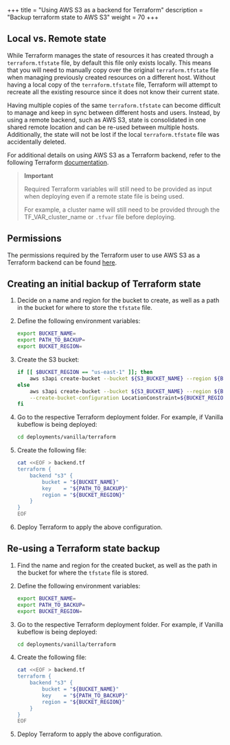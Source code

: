 +++
title = "Using AWS S3 as a backend for Terraform"
description = "Backup terraform state to AWS S3"
weight = 70
+++

## Local vs. Remote state

While Terraform manages the state of resources it has created through a `terraform.tfstate` file, by default this file only exists locally.
This means that you will need to manually copy over the original `terraform.tfstate` file when managing previously created resources on a different host. Without having a local copy of the `terraform.tfstate` file, Terraform will attempt to recreate all the existing resource since it does not know their current state.

Having multiple copies of the same `terraform.tfstate` can become difficult to manage and keep in sync between different hosts and users.
Instead, by using a remote backend, such as AWS S3, state is consolidated in one shared remote location and can be re-used between multiple hosts. Additionally, the state will not be lost if the local `terraform.tfstate` file was accidentally deleted.

For additional details on using AWS S3 as a Terraform backend, refer to the following Terraform [documentation](https://developer.hashicorp.com/terraform/language/settings/backends/s3#s3).

> **Important**
>
> Required Terraform variables will still need to be provided as input when deploying even if a remote state file is being used.
>
> For example, a cluster name will still need to be provided through the TF_VAR_cluster_name or `.tfvar` file before deploying.


## Permissions

The permissions required by the Terraform user to use AWS S3 as a Terraform backend can be found [here](https://developer.hashicorp.com/terraform/language/settings/backends/s3#s3-bucket-permissions).

## Creating an initial backup of Terraform state

1. Decide on a name and region for the bucket to create, as well as a path in the bucket for where to store the `tfstate` file.

1. Define the following environment variables:
    ```sh
    export BUCKET_NAME=
    export PATH_TO_BACKUP=
    export BUCKET_REGION=
    ```

1. Create the S3 bucket:
    ```sh
    if [[ $BUCKET_REGION == "us-east-1" ]]; then
        aws s3api create-bucket --bucket ${S3_BUCKET_NAME} --region ${BUCKET_REGION}
    else
        aws s3api create-bucket --bucket ${S3_BUCKET_NAME} --region ${BUCKET_REGION} \
        --create-bucket-configuration LocationConstraint=${BUCKET_REGION}
    fi
    ```

1. Go to the respective Terraform deployment folder. For example, if Vanilla kubeflow is being deployed:
    ```sh
    cd deployments/vanilla/terraform
    ```

1. Create the following file:
    ```sh
    cat <<EOF > backend.tf
    terraform {
        backend "s3" {
            bucket = "${BUCKET_NAME}"
            key    = "${PATH_TO_BACKUP}"
            region = "${BUCKET_REGION}"
        }
    }
    EOF
    ```

1. Deploy Terraform to apply the above configuration.

## Re-using a Terraform state backup

1. Find the name and region for the created bucket, as well as the path in the bucket for where the `tfstate` file is stored.

1. Define the following environment variables:
    ```sh
    export BUCKET_NAME=
    export PATH_TO_BACKUP=
    export BUCKET_REGION=
    ```

1. Go to the respective Terraform deployment folder. For example, if Vanilla kubeflow is being deployed:
    ```sh
    cd deployments/vanilla/terraform
    ```

1. Create the following file:
    ```sh
    cat <<EOF > backend.tf
    terraform {
        backend "s3" {
            bucket = "${BUCKET_NAME}"
            key    = "${PATH_TO_BACKUP}"
            region = "${BUCKET_REGION}"
        }
    }
    EOF
    ```

1. Deploy Terraform to apply the above configuration.